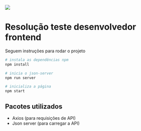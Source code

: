 [![](https://dotlib.com/theme/img/logos/logo.png)](https://www.dotlib.com)

# Resolução teste desenvolvedor frontend

Seguem instruções para rodar o projeto


```sh
# instala as dependências npm
npm install    

# inicia o json-server
npm run server

# inicializa a página 
npm start
```

## Pacotes utilizados

- Axios (para requisições de API)
- Json server (para carregar a API)
